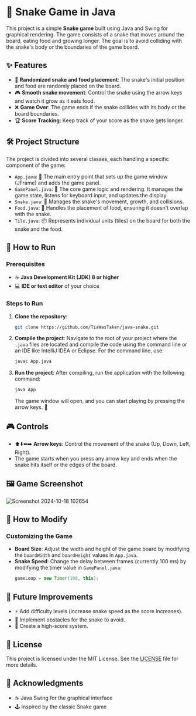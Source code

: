 # 🐍 Snake Game in Java

This project is a simple **Snake game** built using Java and Swing for graphical rendering. The game consists of a snake that moves around the board, eating food and growing longer. The goal is to avoid colliding with the snake's body or the boundaries of the game board.

## ✨ Features
- 🎲 **Randomized snake and food placement**: The snake's initial position and food are randomly placed on the board.
- 🎮 **Smooth snake movement**: Control the snake using the arrow keys and watch it grow as it eats food.
- ❌ **Game Over**: The game ends if the snake collides with its body or the board boundaries.
- 🏆 **Score Tracking**: Keep track of your score as the snake gets longer.

## 🛠️ Project Structure

The project is divided into several classes, each handling a specific component of the game:

- `App.java`: 🏁 The main entry point that sets up the game window (JFrame) and adds the game panel.
- `GamePanel.java`: 🎨 The core game logic and rendering. It manages the game state, listens for keyboard input, and updates the display.
- `Snake.java`: 🐍 Manages the snake's movement, growth, and collisions.
- `Food.java`: 🍎 Handles the placement of food, ensuring it doesn't overlap with the snake.
- `Tile.java`: 📦 Represents individual units (tiles) on the board for both the snake and the food.

## 🚀 How to Run

### Prerequisites
- ☕ **Java Development Kit (JDK) 8 or higher**
- 💻 **IDE or text editor** of your choice

### Steps to Run

1. **Clone the repository**:
    ```bash
    git clone https://github.com/TiaWasTaken/java-snake.git
    ```
    
2. **Compile the project**:
    Navigate to the root of your project where the `.java` files are located and compile the code using the command line or an IDE like IntelliJ IDEA or Eclipse. For the command line, use:
    ```bash
    javac App.java
    ```

3. **Run the project**:
    After compiling, run the application with the following command:
    ```bash
    java App
    ```

    The game window will open, and you can start playing by pressing the arrow keys. 🎉

## 🎮 Controls

- ⬆️⬇️⬅️➡️ **Arrow keys**: Control the movement of the snake (Up, Down, Left, Right).
- The game starts when you press any arrow key and ends when the snake hits itself or the edges of the board.

## 🖼️ Game Screenshot

![Screenshot 2024-10-18 102654](https://github.com/user-attachments/assets/90039fcd-b8ab-40b6-a681-746ac9fe41e3)


## 🔧 How to Modify

### Customizing the Game
- **Board Size**: Adjust the width and height of the game board by modifying the `boardWidth` and `boardHeight` values in `App.java`.
- **Snake Speed**: Change the delay between frames (currently 100 ms) by modifying the timer value in `GamePanel.java`:
    ```java
    gameLoop = new Timer(100, this);
    ```

## 🌟 Future Improvements

- ⚡ Add difficulty levels (increase snake speed as the score increases).
- 🚧 Implement obstacles for the snake to avoid.
- 🏅 Create a high-score system.

## 📜 License

This project is licensed under the MIT License. See the [LICENSE](LICENSE) file for more details.

## 🙌 Acknowledgments

- ☕ Java Swing for the graphical interface
- 🕹️ Inspired by the classic Snake game
